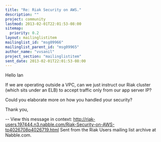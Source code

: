 ```yaml
---
title: "Re: Riak Security on AWS."
description: ""
project: community
lastmod: 2013-02-01T22:01:53-08:00
sitemap:
  priority: 0.2
layout: mailinglistitem
mailinglist_id: "msg09966"
mailinglist_parent_id: "msg09965"
author_name: "vvsanil"
project_section: "mailinglistitem"
sent_date: 2013-02-01T22:01:53-08:00
---
```



Hello Ian

If we are operating outside a VPC, can we just instruct our Riak cluster
(which sits under an ELB) to accept traffic only from our app server IP?

Could you elaborate more on how you handled your security?

Thank you, 

--
View this message in context: 
http://riak-users.197444.n3.nabble.com/Riak-Security-on-AWS-tp4026708p4026719.html
Sent from the Riak Users mailing list archive at Nabble.com.


